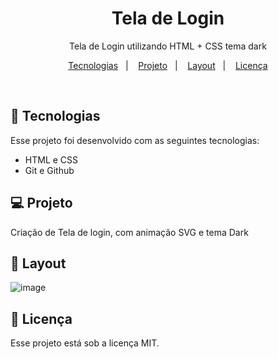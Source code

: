 ﻿
<h1 align="center"> Tela de Login </h1>

<p align="center">
Tela de Login utilizando HTML + CSS tema dark
</p>

<p align="center">
  <a href="#-tecnologias">Tecnologias</a>&nbsp;&nbsp;&nbsp;|&nbsp;&nbsp;&nbsp;
  <a href="#-projeto">Projeto</a>&nbsp;&nbsp;&nbsp;|&nbsp;&nbsp;&nbsp;
  <a href="#-layout">Layout</a>&nbsp;&nbsp;&nbsp;|&nbsp;&nbsp;&nbsp;
  <a href="#memo-licença">Licença</a>
</p>

<br>

## 🚀 Tecnologias

Esse projeto foi desenvolvido com as seguintes tecnologias:

- HTML e CSS
- Git e Github

## 💻 Projeto

Criação de Tela de login, com animação SVG  e tema Dark

## 🔖 Layout

![image](https://user-images.githubusercontent.com/12139704/212955276-4337dce5-6fb1-4b53-a309-4931e14a4f89.png)


## :memo: Licença

Esse projeto está sob a licença MIT.

